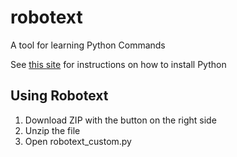 # robotext
A tool for learning Python Commands

See [this site](https://gist.github.com/scottnuma/d91a68dab9c3e2d5e58f) for instructions on how to install Python

## Using Robotext
1. Download ZIP with the button on the right side
2. Unzip the file
3. Open robotext_custom.py


